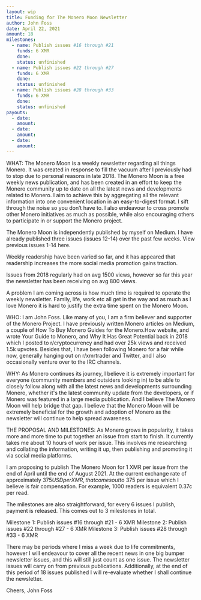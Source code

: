 ```yaml
---
layout: wip
title: Funding for The Monero Moon Newsletter
author: John Foss
date: April 22, 2021
amount: 18
milestones:
  - name: Publish issues #16 through #21
    funds: 6 XMR
    done:
    status: unfinished
  - name: Publish issues #22 through #27
    funds: 6 XMR
    done:
    status: unfinished
  - name: Publish issues #28 through #33
    funds: 6 XMR
    done:
    status: unfinished
payouts:
  - date:
    amount:
  - date:
    amount:
  - date:
    amount:
---
```


WHAT: The Monero Moon is a weekly newsletter regarding all things Monero. It was created in response to fill the vacuum after I previously had to stop due to personal reasons in late 2018. The Monero Moon is a free weekly news publication, and has been created in an effort to keep the Monero community up to date on all the latest news and developments related to Monero. I aim to achieve this by aggregating all the relevant information into one convenient location in an easy-to-digest format. I sift through the noise so you don’t have to. I also endeavour to cross promote other Monero initiatives as much as possible, while also encouraging others to participate in or support the Monero project.

The Monero Moon is independently published by myself on Medium. I have already published three issues (issues 12-14) over the past few weeks. View previous issues 1-14 here.

Weekly readership have been varied so far, and it has appeared that readership increases the more social media promotion gains traction.

Issues from 2018 regularly had on avg 1500 views, however so far this year the newsletter has been receiving on avg 800 views.

A problem I am coming across is how much time is required to operate the weekly newsletter. Family, life, work etc all get in the way and as much as I love Monero it is hard to justify the extra time spent on the Monero Moon.

WHO: I am John Foss. Like many of you, I am a firm believer and supporter of the Monero Project. I have previously written Monero articles on Medium, a couple of How To Buy Monero Guides for the Monero.How website, and wrote Your Guide to Monero, and Why It Has Great Potential back in 2018 which I posted to r/cryptocurrency and had over 25k views and received 1.5k upvotes. Besides that, I have been following Monero for a fair while now, generally hanging out on r/xmrtrader and Twitter, and I also occasionally venture over to the IRC channels.

WHY: As Monero continues its journey, I believe it is extremely important for everyone (community members and outsiders looking in) to be able to closely follow along with all the latest news and developments surrounding Monero, whether it's the latest community update from the developers, or if Monero was featured in a large media publication. And I believe The Monero Moon will help bridge that gap. I believe that the Monero Moon will be extremely beneficial for the growth and adoption of Monero as the newsletter will continue to help spread awareness.

THE PROPOSAL AND MILESTONES: As Monero grows in popularity, it takes more and more time to put together an issue from start to finish. It currently takes me about 10 hours of work per issue. This involves me researching and collating the information, writing it up, then publishing and promoting it via social media platforms.

I am proposing to publish The Monero Moon for 1 XMR per issue from the end of April until the end of August 2021. At the current exchange rate of approximately $375USD per XMR, that comes out to ~$375 per issue which I believe is fair compensation. For example, 1000 readers is equivalent 0.37c per read.

The milestones are also straightforward, for every 6 issues I publish, payment is released. This comes out to 3 milestones in total.

Milestone 1: Publish issues #16 through #21 - 6 XMR
Milestone 2: Publish issues #22 through #27 - 6 XMR
Milestone 3: Publish issues #28 through #33 - 6 XMR

There may be periods where I miss a week due to life commitments, however I will endeavour to cover all the recent news in one big bumper newsletter issues, and this will still just count as one issue. The newsletter issues will carry on from previous publications.
Additionally, at the end of this period of 18 issues published I will re-evaluate whether I shall continue the newsletter.

Cheers,
John Foss
